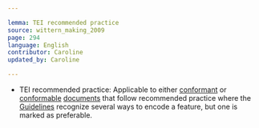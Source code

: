 ```yaml
---

lemma: TEI recommended practice
source: wittern_making_2009
page: 294
language: English
contributor: Caroline
updated_by: Caroline

---
```


- TEI recommended practice: Applicable to either [conformant](TEIConformant.html) or [conformable](TEIConformable.html) [documents](document.html) that follow recommended practice where the [Guidelines](TEIGuidelines.html) recognize several ways to encode a feature, but one is marked as preferable.
